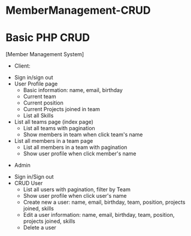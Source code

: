 # MemberManagement-CRUD
Basic PHP CRUD
===================================================================
[Member Management System]
* Client:
- Sign in/sign out
- User Profile page
  + Basic information: name, email, birthday
  + Current team
  + Current position
  + Current Projects joined in team
  + List all Skills
- List all teams page (index page)
  + List all teams with pagination
  + Show members in team when click team's name
- List all members in a team page
  + List all members in a team with pagination
  + Show user profile when click member's name
* Admin
- Sign in/Sign out
- CRUD User
  + List all users with pagination, filter by Team
  + Show user profile when click user's name
  + Create new a user: name, email, birthday, team, position, projects joined, skills
  + Edit a user information: name, email, birthday, team, position, projects joined, skills
  + Delete a user
